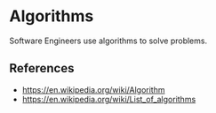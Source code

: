 # Algorithms

Software Engineers use algorithms to solve problems.

## References

- https://en.wikipedia.org/wiki/Algorithm
- https://en.wikipedia.org/wiki/List_of_algorithms
